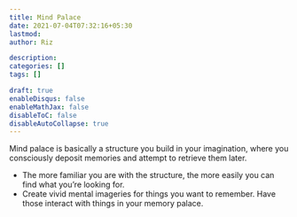 ```yaml
---
title: Mind Palace
date: 2021-07-04T07:32:16+05:30
lastmod:
author: Riz

description:
categories: []
tags: []

draft: true
enableDisqus: false
enableMathJax: false
disableToC: false
disableAutoCollapse: true
---
```


Mind palace is basically a structure you build in your imagination, where you consciously deposit memories and attempt to retrieve them later.

- The more familiar you are with the structure, the more easily you can find what you’re looking for.
- Create vivid mental imageries for things you want to remember. Have those interact with things in your memory palace.
